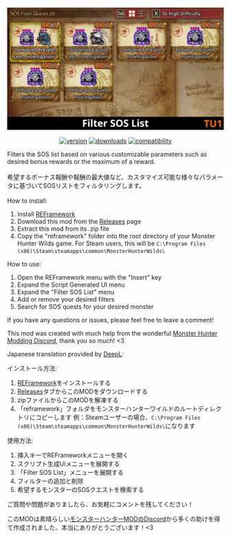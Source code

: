 ![Filter SOS List](Cover.png)
<p align="center">
  <a href="https://github.com/mashirochan/MHWS-FilterSOSList/releases/tag/v1.5.0"><img src="https://img.shields.io/badge/version-1.5.0-ff6262" alt="version" alt="version"></a>
  <a href="https://github.com/mashirochan/MHWS-FilterSOSList/releases/tag/v1.5.0"><img src="https://img.shields.io/badge/downloads-3540-ff6262" alt="downloads" alt="downloads"></a>
  <a href="https://github.com/mashirochan/MHWS-FilterSOSList/releases/tag/v1.5.0"><img src="https://img.shields.io/badge/compatibility-TU1-limegreen" alt="compatibility"></a>
</p>
Filters the SOS list based on various customizable parameters such as desired bonus rewards or the maximum of a reward.
<br>
<br>
希望するボーナス報酬や報酬の最大値など、カスタマイズ可能な様々なパラメータに基づいてSOSリストをフィルタリングします。
<br>
<br>
How to install:

1. Install [REFramework﻿](https://www.nexusmods.com/monsterhunterwilds/mods/93)
2. Download this mod from the [Releases﻿﻿](https://github.com/mashirochan/MHWS-FilterSOSList/releases/tag/v1.5.0) page
3. Extract this mod from its .zip file
4. Copy the "reframework" folder into the root directory of your Monster Hunter Wilds game. For Steam users, this will be `C:\Program Files (x86)\Steam\steamapps\common\MonsterHunterWilds\`

How to use:
1. Open the REFramework menu with the "Insert" key
2. Expand the Script Generated UI menu
3. Expand the "Filter SOS List" menu
4. Add or remove your desired filters
5. Search for SOS quests for your desired monster

If you have any questions or issues, please feel free to leave a comment!

This mod was created with much help from the wonderful [Monster Hunter Modding Discord](https://discord.gg/gJwMdhK), thank you so much! <3

Japanese translation provided by [DeepL](https://www.deepl.com/):

インストール方法:

1. [REFramework](https://www.nexusmods.com/monsterhunterwilds/mods/93)﻿をインストールする﻿
2. [Releases﻿﻿](https://github.com/mashirochan/MHWS-FilterSOSList/releases/tag/v1.5.0)タブからこのMODをダウンロードする
3. zipファイルからこのMODを解凍する
4. 「reframework」フォルダをモンスターハンターワイルドのルートディレクトリにコピーします
    例：Steamユーザーの場合、`C:\Program Files (x86)\Steam\steamapps\common\MonsterHunterWilds\`になります

使用方法:

1. 挿入キーでREFrameworkメニューを開く
2. スクリプト生成UIメニューを展開する
3. 「Filter SOS List」メニューを展開する
4. フィルターの追加と削除
5. 希望するモンスターのSOSクエストを検索する


ご質問や問題がありましたら、お気軽にコメントを残してください！

このMODは素晴らしい[モンスターハンターMODのDiscord](https://discord.gg/gJwMdhK)から多くの助けを得て作成されました、本当にありがとうございます！<3 
